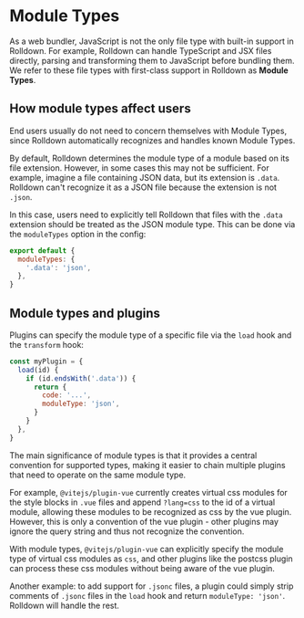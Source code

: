 # Module Types

As a web bundler, JavaScript is not the only file type with built-in support in Rolldown. For example, Rolldown can handle TypeScript and JSX files directly, parsing and transforming them to JavaScript before bundling them. We refer to these file types with first-class support in Rolldown as **Module Types**.

## How module types affect users

End users usually do not need to concern themselves with Module Types, since Rolldown automatically recognizes and handles known Module Types.

By default, Rolldown determines the module type of a module based on its file extension. However, in some cases this may not be sufficient. For example, imagine a file containing JSON data, but its extension is `.data`. Rolldown can't recognize it as a JSON file because the extension is not `.json`.

In this case, users need to explicitly tell Rolldown that files with the `.data` extension should be treated as the JSON module type. This can be done via the `moduleTypes` option in the config:

```js [rolldown.config.js]
export default {
  moduleTypes: {
    '.data': 'json',
  },
}
```

## Module types and plugins

Plugins can specify the module type of a specific file via the `load` hook and the `transform` hook:

```js
const myPlugin = {
  load(id) {
    if (id.endsWith('.data')) {
      return {
        code: '...',
        moduleType: 'json',
      }
    }
  },
}
```

The main significance of module types is that it provides a central convention for supported types, making it easier to chain multiple plugins that need to operate on the same module type.

For example, `@vitejs/plugin-vue` currently creates virtual css modules for the style blocks in `.vue` files and append `?lang=css` to the id of a virtual module, allowing these modules to be recognized as css by the vue plugin. However, this is only a convention of the vue plugin - other plugins may ignore the query string and thus not recognize the convention.

With module types, `@vitejs/plugin-vue` can explicitly specify the module type of virtual css modules as `css`, and other plugins like the postcss plugin can process these css modules without being aware of the vue plugin.

Another example: to add support for `.jsonc` files, a plugin could simply strip comments of `.jsonc` files in the `load` hook and return `moduleType: 'json'`. Rolldown will handle the rest.

